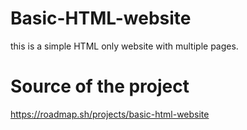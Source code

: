 # Basic-HTML-website
this is a simple HTML only website with multiple pages. 
# Source of the project
https://roadmap.sh/projects/basic-html-website

